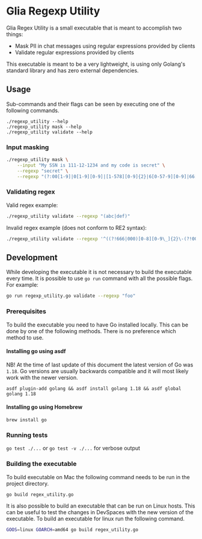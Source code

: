 # Glia Regexp Utility

Glia Regex Utility is a small executable that is meant to accomplish two things:
- Mask PII in chat messages using regular expressions provided by clients
- Validate regular expressions provided by clients

This executable is meant to be a very lightweight, is using only Golang's standard
library and has zero external dependencies.

## Usage

Sub-commands and their flags can be seen by executing one of the following commands.

```
./regexp_utility --help
./regexp_utility mask --help
./regexp_utility validate --help
```

### Input masking

```bash
./regexp_utility mask \
    --input "My SSN is 111-12-1234 and my code is secret" \
    --regexp "secret" \
    --regexp "(?:00[1-9]|0[1-9][0-9]|[1-578][0-9]{2}|6[0-57-9][0-9]|66[0-57-9])-(?:0[1-9]|[1-9]0|[1-9][1-9])-(?:[1-9][0-9][0-9][0-9]|[0-9][1-9][0-9][0-9]|[0-9][0-9][1-9][0-9]|[0-9][0-9][0-9][1-9])"
```

### Validating regex

Valid regex example:

```bash
./regexp_utility validate --regexp "(abc|def)"
```

Invalid regex example (does not conform to RE2 syntax):

```bash
./regexp_utility validate --regexp '^((?!666|000)[0-8][0-9\_]{2}\-(?!00)[0-9\_]{2}\-(?!0000)[0-9\_]{4})*$'
```

## Development

While developing the executable it is not necessary to build the executable every time. It is possible to use `go run`
command with all the possible flags. For example:

```bash
go run regexp_utility.go validate --regexp "foo"
```

### Prerequisites

To build the executable you need to have Go installed locally. This can be done by one of the following methods.
There is no preference which method to use.

#### Installing go using asdf

NB! At the time of last update of this document the latest version of Go was `1.18`.
Go versions are usually backwards compatible and it will most likely work with the newer version.

`asdf plugin-add golang && asdf install golang 1.18 && asdf global golang 1.18`

#### Installing go using Homebrew

`brew install go`

### Running tests

`go test ./...` or `go test -v ./...` for verbose output

### Building the executable

To build executable on Mac the following command needs to be run in the project directory.

```bash
go build regex_utility.go
```

It is also possible to build an executable that can be run on Linux hosts. This can be useful to test the changes in
DevSpaces with the new version of the executable. To build an executable for linux run the following command.

```bash
GOOS=linux GOARCH=amd64 go build regex_utility.go
```